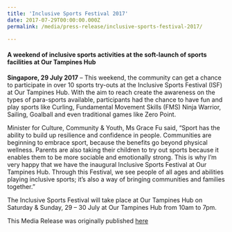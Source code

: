 ```yaml
---
title: 'Inclusive Sports Festival 2017'
date: 2017-07-29T00:00:00.000Z
permalink: /media/press-release/inclusive-sports-festival-2017/

---
```




#### A weekend of inclusive sports activities at the soft-launch of sports facilities at Our Tampines Hub

**Singapore, 29 July 2017** – This weekend, the community can get a chance to participate in over 10 sports try-outs at the Inclusive Sports Festival (ISF) at Our Tampines Hub. With the aim to reach create the awareness on the types of para-sports available, participants had the chance to have fun and play sports like Curling, Fundamental Movement Skills (FMS) Ninja Warrior, Sailing, Goalball and even traditional games like Zero Point.

Minister for Culture, Community & Youth, Ms Grace Fu said, “Sport has the ability to build up resilience and confidence in people. Communities are beginning to embrace sport, because the benefits go beyond physical wellness. Parents are also taking their children to try out sports because it enables them to be more sociable and emotionally strong. This is why I’m very happy that we have the inaugural Inclusive Sports Festival at Our Tampines Hub. Through this Festival, we see people of all ages and abilities playing inclusive sports; it’s also a way of bringing communities and families together.”

The Inclusive Sports Festival will take place at Our Tampines Hub on Saturday & Sunday, 29 – 30 July at Our Tampines Hub from 10am to 7pm.

This Media Release was originally published [here](https://www.sportsingapore.gov.sg/Newsroom/Media-Releases/2017/7/Inclusive-Sports-Festival)
